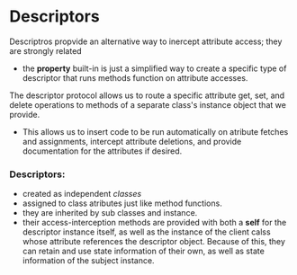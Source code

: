 # Descriptors

Descriptros propvide an alternative way to inercept attribute access; they are strongly related

- the **property** built-in is just a simplified way to create a specific type of descriptor that runs methods function on attribute accesses.

The descriptor protocol allows us to route a specific attribute get, set, and delete operations to methods of a separate class's instance object that we provide.

- This allows us to insert code to be run automatically on atribute fetches and assignments, intercept attribute deletions, and provide documentation for the attributes if desired.

### Descriptors:

- created as independent *classes*
- assigned to class atributes just like method functions.
- they are inherited by sub classes and instance.
- their access-interception methods are provided with both a **self** for the descriptor instance itself, as well as the instance of the client calss whose attribute references the descriptor object. Because of this, they can retain and use state information of their own, as well as state information of the subject instance.


